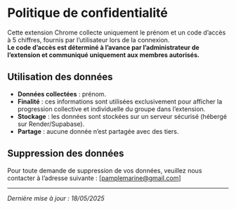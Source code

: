 # Politique de confidentialité

Cette extension Chrome collecte uniquement le prénom et un code d’accès à 5 chiffres, fournis par l’utilisateur lors de la connexion.  
**Le code d’accès est déterminé à l’avance par l’administrateur de l’extension et communiqué uniquement aux membres autorisés.**

## Utilisation des données

- **Données collectées** : prénom.
- **Finalité** : ces informations sont utilisées exclusivement pour afficher la progression collective et individuelle du groupe dans l’extension.
- **Stockage** : les données sont stockées sur un serveur sécurisé (hébergé sur Render/Supabase).
- **Partage** : aucune donnée n’est partagée avec des tiers.

## Suppression des données

Pour toute demande de suppression de vos données, veuillez nous contacter à l’adresse suivante : [pamplemarine@gmail.com]

---

_Dernière mise à jour : 18/05/2025_
